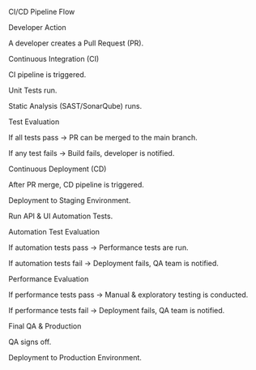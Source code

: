 CI/CD Pipeline Flow

Developer Action

A developer creates a Pull Request (PR).

Continuous Integration (CI)

CI pipeline is triggered.

Unit Tests run.

Static Analysis (SAST/SonarQube) runs.

Test Evaluation

If all tests pass → PR can be merged to the main branch.

If any test fails → Build fails, developer is notified.

Continuous Deployment (CD)

After PR merge, CD pipeline is triggered.

Deployment to Staging Environment.

Run API & UI Automation Tests.

Automation Test Evaluation

If automation tests pass → Performance tests are run.

If automation tests fail → Deployment fails, QA team is notified.

Performance Evaluation

If performance tests pass → Manual & exploratory testing is conducted.

If performance tests fail → Deployment fails, QA team is notified.

Final QA & Production

QA signs off.

Deployment to Production Environment.
